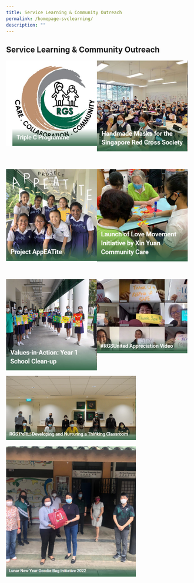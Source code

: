 ```yaml
---
title: Service Learning & Community Outreach
permalink: /homepage-svclearning/
description: ""
---
```

## Service Learning & Community Outreach

<p><a href="/service-learning-n-outreach/2021/triplec/">
<img style="width:49%" align=left src="/images/out1.jpg">
</a></p>

<p><a href="/service-learning-n-outreach/2021/mask/">
<img style="width:49%" src="/images/out2.jpg">
</a></p>
<br clear=left>

<p><a href="/service-learning-n-outreach/2020/project/">
<img style="width:49%" align=left src="/images/out3.jpg">
</a></p>

<p><a href="/service-learning-n-outreach/2021/love/">
<img style="width:49%" src="/images/out4.jpg">
</a></p>
<br clear=left>

<p><a href="/service-learning-n-outreach/2020/via/">
<img style="width:49%" align=left src="/images/out5.jpg">
</a></p>

<p><a href="/service-learning-n-outreach/2020/rgsunited/">
<img style="width:49%" src="/images/out6.jpg">
</a></p>
<br clear=left>

<p><a href="/service-learning-n-outreach/2020/perl/">
<img style="width:70%" src="/images/out7.jpg">
</a></p>

<p><a href="/service-learning-n-outreach/2022/goodie/">
<img style="width:70%" src="/images/out8.jpg">
</a></p>
